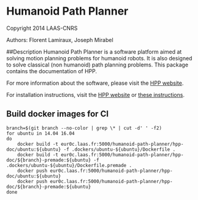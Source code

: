 #  Humanoid Path Planner

Copyright 2014 LAAS-CNRS

Authors: Florent Lamiraux, Joseph Mirabel

##Description
Humanoid Path Planner is a software platform aimed at solving motion planning
problems for humanoid robots. It is also designed to solve classical (non
humanoid) path planning problems.
This package contains the documentation of HPP.

For more information about the software, please
visit the [HPP website](https://humanoid-path-planner.github.io/hpp-doc).

For installation instructions, visit
the [HPP website](https://humanoid-path-planner.github.io/hpp-doc/download.html?branch=devel)
or [these instructions](doc/instructions.md).

## Build docker images for CI

```
branch=$(git branch --no-color | grep \* | cut -d' ' -f2)
for ubuntu in 14.04 16.04
do
    docker build -t eur0c.laas.fr:5000/humanoid-path-planner/hpp-doc/ubuntu:${ubuntu} -f .dockers/ubuntu-${ubuntu}/Dockerfile .
    docker build -t eur0c.laas.fr:5000/humanoid-path-planner/hpp-doc/${branch}-premade:${ubuntu} -f .dockers/ubuntu-${ubuntu}/Dockerfile.premade .
    docker push eur0c.laas.fr:5000/humanoid-path-planner/hpp-doc/ubuntu:${ubuntu}
    docker push eur0c.laas.fr:5000/humanoid-path-planner/hpp-doc/${branch}-premade:${ubuntu}
done
```
